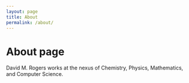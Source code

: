 ```yaml
---
layout: page
title: About
permalink: /about/
---
```

# About page

David M. Rogers works at the nexus of
Chemistry, Physics, Mathematics, and Computer Science.
